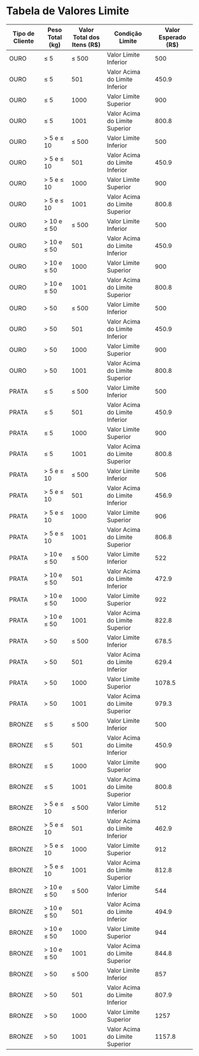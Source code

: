# Tabela de Valores Limite

| **Tipo de Cliente** | **Peso Total (kg)** | **Valor Total dos Itens (R$)** | **Condição Limite**               | **Valor Esperado (R$)** |
|---------------------|--------------------|-------------------------------|----------------------------------|------------------------|
| OURO                | ≤ 5                | ≤ 500                         | Valor Limite Inferior            | 500                    |
| OURO                | ≤ 5                | 501                           | Valor Acima do Limite Inferior   | 450.9                  |
| OURO                | ≤ 5                | 1000                          | Valor Limite Superior            | 900                    |
| OURO                | ≤ 5                | 1001                          | Valor Acima do Limite Superior   | 800.8                  |
| OURO                | > 5 e ≤ 10         | ≤ 500                         | Valor Limite Inferior            | 500                    |
| OURO                | > 5 e ≤ 10         | 501                           | Valor Acima do Limite Inferior   | 450.9                  |
| OURO                | > 5 e ≤ 10         | 1000                          | Valor Limite Superior            | 900                    |
| OURO                | > 5 e ≤ 10         | 1001                          | Valor Acima do Limite Superior   | 800.8                  |
| OURO                | > 10 e ≤ 50        | ≤ 500                         | Valor Limite Inferior            | 500                    |
| OURO                | > 10 e ≤ 50        | 501                           | Valor Acima do Limite Inferior   | 450.9                  |
| OURO                | > 10 e ≤ 50        | 1000                          | Valor Limite Superior            | 900                    |
| OURO                | > 10 e ≤ 50        | 1001                          | Valor Acima do Limite Superior   | 800.8                  |
| OURO                | > 50               | ≤ 500                         | Valor Limite Inferior            | 500                    |
| OURO                | > 50               | 501                           | Valor Acima do Limite Inferior   | 450.9                  |
| OURO                | > 50               | 1000                          | Valor Limite Superior            | 900                    |
| OURO                | > 50               | 1001                          | Valor Acima do Limite Superior   | 800.8                  |
| PRATA               | ≤ 5                | ≤ 500                         | Valor Limite Inferior            | 500                    |
| PRATA               | ≤ 5                | 501                           | Valor Acima do Limite Inferior   | 450.9                  |
| PRATA               | ≤ 5                | 1000                          | Valor Limite Superior            | 900                    |
| PRATA               | ≤ 5                | 1001                          | Valor Acima do Limite Superior   | 800.8                  |
| PRATA               | > 5 e ≤ 10         | ≤ 500                         | Valor Limite Inferior            | 506                    |
| PRATA               | > 5 e ≤ 10         | 501                           | Valor Acima do Limite Inferior   | 456.9                  |
| PRATA               | > 5 e ≤ 10         | 1000                          | Valor Limite Superior            | 906                    |
| PRATA               | > 5 e ≤ 10         | 1001                          | Valor Acima do Limite Superior   | 806.8                  |
| PRATA               | > 10 e ≤ 50        | ≤ 500                         | Valor Limite Inferior            | 522                    |
| PRATA               | > 10 e ≤ 50        | 501                           | Valor Acima do Limite Inferior   | 472.9                  |
| PRATA               | > 10 e ≤ 50        | 1000                          | Valor Limite Superior            | 922                    |
| PRATA               | > 10 e ≤ 50        | 1001                          | Valor Acima do Limite Superior   | 822.8                  |
| PRATA               | > 50               | ≤ 500                         | Valor Limite Inferior            | 678.5                  |
| PRATA               | > 50               | 501                           | Valor Acima do Limite Inferior   | 629.4                  |
| PRATA               | > 50               | 1000                          | Valor Limite Superior            | 1078.5                 |
| PRATA               | > 50               | 1001                          | Valor Acima do Limite Superior   | 979.3                  |
| BRONZE              | ≤ 5                | ≤ 500                         | Valor Limite Inferior            | 500                    |
| BRONZE              | ≤ 5                | 501                           | Valor Acima do Limite Inferior   | 450.9                  |
| BRONZE              | ≤ 5                | 1000                          | Valor Limite Superior            | 900                    |
| BRONZE              | ≤ 5                | 1001                          | Valor Acima do Limite Superior   | 800.8                  |
| BRONZE              | > 5 e ≤ 10         | ≤ 500                         | Valor Limite Inferior            | 512                    |
| BRONZE              | > 5 e ≤ 10         | 501                           | Valor Acima do Limite Inferior   | 462.9                  |
| BRONZE              | > 5 e ≤ 10         | 1000                          | Valor Limite Superior            | 912                    |
| BRONZE              | > 5 e ≤ 10         | 1001                          | Valor Acima do Limite Superior   | 812.8                  |
| BRONZE              | > 10 e ≤ 50        | ≤ 500                         | Valor Limite Inferior            | 544                    |
| BRONZE              | > 10 e ≤ 50        | 501                           | Valor Acima do Limite Inferior   | 494.9                  |
| BRONZE              | > 10 e ≤ 50        | 1000                          | Valor Limite Superior            | 944                    |
| BRONZE              | > 10 e ≤ 50        | 1001                          | Valor Acima do Limite Superior   | 844.8                  |
| BRONZE              | > 50               | ≤ 500                         | Valor Limite Inferior            | 857                    |
| BRONZE              | > 50               | 501                           | Valor Acima do Limite Inferior   | 807.9                  |
| BRONZE              | > 50               | 1000                          | Valor Limite Superior            | 1257                   |
| BRONZE              | > 50               | 1001                          | Valor Acima do Limite Superior   | 1157.8                 |
